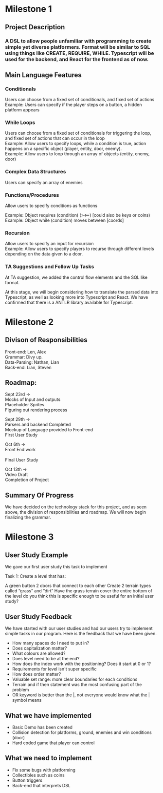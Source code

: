 # Milestone 1

## Project Description

### A DSL to allow people unfamiliar with programming to create simple yet diverse platformers. Format will be similar to SQL using things like CREATE, REQUIRE, WHILE. Typescript will be used for the backend, and React for the frontend as of now.


## Main Language Features

### Conditionals

Users can choose from a fixed set of conditionals, and fixed set of actions <br/>
Example: Users can specify if the player steps on a button, a hidden platform appears


### While Loops
Users can choose from a fixed set of conditionals for triggering the loop, and fixed set of actions that can occur in the loop<br/>
Example: Allow users to specify loops, while a condition is true, action happens on a specific object (player, entity, door, enemy).<br/>
Example: Allow users to loop through an array of objects (entity, enemy, door)

### Complex Data Structures
Users can specify an array of enemies


### Functions/Procedures
Allow users to specify conditions as functions<br/>

Example: Object requires (condition) (><==) [could also be keys or coins)<br/>
Example: Object while (condition) moves between [coords]

### Recursion
Allow users to specify an input for recursion<br/>
Example: Allow users to specify players to recurse through different levels depending on the data given to a door.

### TA Suggestions and Follow Up Tasks
At TA suggestion, we added the control flow elements and the SQL like format.<br/>

At this stage, we will begin considering how to translate the parsed data into Typescript, as well as looking more into Typescript and React. We have confirmed that there is a ANTLR library available for Typescript.


# Milestone 2

## Divison of Responsibilities
Front-end: Len, Alex <br/>
Grammar: Divy up. <br/>
Data-Parsing: Nathan, Lian <br/>
Back-end: Lian, Steven <br/>

## Roadmap:
Sept 23rd -> <br/>
    Mocks of Input and outputs <br/>
    Placeholder Sprites <br/>
    Figuring out rendering process <br/>

Sept 29th ->  <br/>
    Parsers and backend Completed <br/> 
    Mockup of Language provided to Front-end <br/>
    First User Study <br/>

Oct 6th -> <br/>
    Front End work <br/>        
    Final User Study <br/>

Oct 13th -> <br/>
    Video Draft <br/>
    Completion of Project <br/>

## Summary Of Progress
We have decided on the technology stack for this project, and as seen above, the division of responsibilities and roadmap. We will now begin finalizing the grammar. 


# Milestone 3

## User Study Example

We gave our first user study this task to implement 

Task 1: Create a level that has:

A green button
2 doors that connect to each other
Create 2 terrain types called “grass” and “dirt”
Have the grass terrain cover the entire bottom of the level
do you think this is specific enough to be useful for an initial user study?


## User Study Feedback
We have started with our user studies and had our users try to implement simple tasks in our program. Here is the feedback that we have been given.

- How many spaces do I need to put in?
- Does capitalization matter?
- What colours are allowed?
- Does level need to be at the end?
- How does the index work with the positioning? Does it start at 0 or 1?
- Requirements for level isn't super specific
- How does order matter?
- Valuable set range: more clear boundaries for each conditions
- Terrain and if then statement was the most confusing part of the problem 
- OR keyword is better than the |, not everyone would know what the | symbol means


## What we have implemented

- Basic Demo has been created
- Collision detection for platforms, ground, enemies and win conditions (door)
- Hard coded game that player can control


## What we need to implement

- Fix some bugs with platforming
- Collectibles such as coins
- Button triggers
- Back-end that interprets DSL


